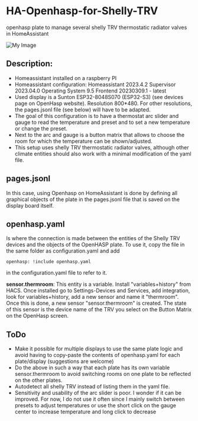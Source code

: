 # HA-Openhasp-for-Shelly-TRV
openhasp plate to manage several shelly TRV thermostatic radiator valves in HomeAssistant

![My Image](screen.jpg)

## Description:
- Homeassistant installed on a raspberry PI
- Homeassistant configuration: Homeassistant 2023.4.2 Supervisor 2023.04.0 Operating System 9.5 Frontend 20230309.1 - latest 
- Used display is a Sunton ESP32-8048S070 (ESP32-S3) (see devices page on OpenHasp website).  Resolution 800*480.  For other resolutions, the pages.jsonl file (see below) will have to be adapted.
- The goal of this configuration is to have a thermostat arc slider and gauge to read the temperature and preset and to set a new temperature or change the preset.
- Next to the arc and gauge is a button matrix that allows to choose the room for which the temperature can be shown/adjusted.
- This setup uses shelly TRV thermostatic radiator valves, although other climate entities should also work with a minimal modification of the yaml file.


## pages.jsonl
In this case, using Openhasp on HomeAssistant is done by defining all graphical objects of the plate in the pages.jsonl file that is saved on the display board itself. 

## openhasp.yaml
Is where the connection is made between the entities of the Shelly TRV devices and the objects of the OpenHASP plate. To use it, copy the file in the same folder as configuration.yaml and add
```
openhasp: !include openhasp.yaml
```
in the configuration.yaml file to refer to it.

**sensor.thermroom**: This entity is a variable.  Install "variables+history" from HACS.  Once installed go to Settings-Devices and Services, add integration, look for variables+history, add a new sensor and name it "thermroom".  Once this is done, a new sensor "sensor.thermroom" is created.  The state of this sensor is the device name of the TRV you select on the Button Matrix on the OpenHasp screen. 

## ToDo
- Make it possible for multiple displays to use the same plate logic and avoid having to copy-paste the contents of openhasp.yaml for each plate/display (suggestions are welcome)
- Do the above in such a way that each plate has its own variable sensor.thermroom to avoid switching rooms on one plate to be reflected on the other plates.
- Autodetect all shelly TRV instead of listing them in the yaml file.
- Sensitivity and usability of the arc slider is poor.  I wonder if it can be improved.  For now, I do not use it often since I mainly switch between presets to adjust temperatures or use the short click on the gauge center to increase temperature and long click to decrease
 
